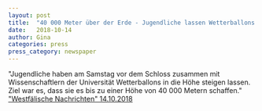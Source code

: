 ```yaml
---
layout: post
title:  "40 000 Meter über der Erde - Jugendliche lassen Wetterballons steigen"
date:   2018-10-14 
author: Gina
categories: press
press_category: newspaper
---
```

"Jugendliche haben am Samstag vor dem Schloss zusammen mit Wissenschaftlern der Universität Wetterballons in die Höhe steigen lassen. Ziel war es, dass sie es bis zu einer Höhe von 40 000 Metern schaffen."
<a href="https://m.wn.de/Muenster/3513827-Jugendliche-lassen-Wetterballons-steigen-40-000-Meter-ueber-der-Erde" target="_blank">"Westfälische Nachrichten" 14.10.2018</a>

